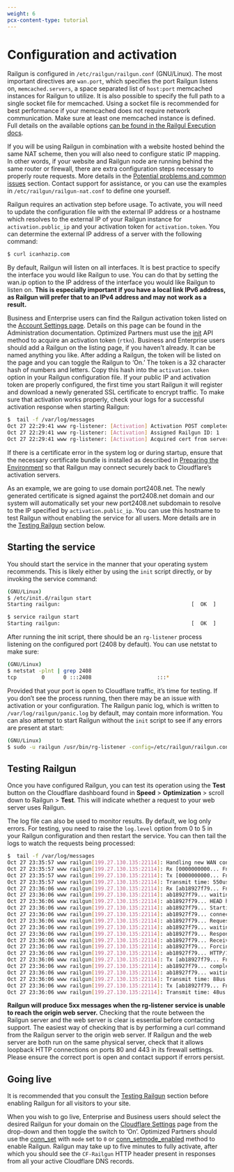 ```yaml
---
weight: 6
pcx-content-type: tutorial
---
```


# Configuration and activation

Railgun is configured in `/etc/railgun/railgun.conf` (GNU/Linux). The most important directives are `wan.port`, which specifies the port Railgun listens on, `memcached.servers`, a space separated list of `host:port` memcached instances for Railgun to utilize. It is also possible to specify the full path to a single socket file for memcached. Using a socket file is recommended for best performance if your memcached does not require network communication. Make sure at least one memcached instance is defined. Full details on the available options [can be found in the Railgul Execution docs](/user-guide/railgun-execution).

If you will be using Railgun in combination with a website hosted behind the same NAT scheme, then you will also need to configure static IP mapping. In other words, if your website and Railgun node are running behind the same router or firewall, there are extra configuration steps necessary to properly route requests. More details in the [Potential problems and common issues](/user-guide/set-up/potential-problems) section. Contact support for assistance, or you can use the examples in `/etc/railgun/railgun-nat.conf` to define one yourself.

Railgun requires an activation step before usage. To activate, you will need to update the configuration file with the external IP address or a hostname which resolves to the external IP of your Railgun instance for `activation.public_ip` and your activation token for `activation.token`. You can determine the external IP address of a server with the following command:

```sh
$ curl icanhazip.com
```

By default, Railgun will listen on all interfaces. It is best practice to specify the interface you would like Railgun to use. You can do that by setting the wan.ip option to the IP address of the interface you would like Railgun to listen on. **This is especially important if you have a local link IPv6 address, as Railgun will prefer that to an IPv4 address and may not work as a result.**

Business and Enterprise users can find the Railgun activation token listed on the [Account Settings page](https://www.cloudflare.com/a/account/my-account). Details on this page can be found in the Administration documentation. Optimized Partners must use the [init](/user-guide/optimized-partner-api/manage-railguns#get-init) API method to acquire an activation token (`rtkn`). Business and Enterprise users should add a Railgun on the listing page, if you haven’t already. It can be named anything you like. After adding a Railgun, the token will be listed on the page and you can toggle the Railgun to ‘On.’ The token is a 32 character hash of numbers and letters. Copy this hash into the `activation.token` option in your Railgun configuration file. If your public IP and activation token are properly configured, the first time you start Railgun it will register and download a newly generated SSL certificate to encrypt traffic. To make sure that activation works properly, check your logs for a successful activation response when starting Railgun:

```sh
$  tail -f /var/log/messages
Oct 27 22:29:41 www rg-listener: [Activation] Activation POST completed.
Oct 27 22:29:41 www rg-listener: [Activation] Assigned Railgun ID: 1
Oct 27 22:29:41 www rg-listener: [Activation] Acquired cert from server
```

If there is a certificate error in the system log or during startup, ensure that the necessary certificate bundle is installed as described in [Preparing the Environment](/user-guide/set-up/preparing-environment) so that Railgun may connect securely back to Cloudflare’s activation servers.

As an example, we are going to use domain port2408.net. The newly generated certificate is signed against the port2408.net domain and our system will automatically set your new port2408.net subdomain to resolve to the IP specified by `activation.public_ip`. You can use this hostname to test Railgun without enabling the service for all users. More details are in the [Testing Railgun](/user-guide/set-up/configuration-activation/#testing-railgun) section below.

## Starting the service

You should start the service in the manner that your operating system recommends. This is likely either by using the `init` script directly, or by invoking the service command:

```sh
(GNU/Linux)
$ /etc/init.d/railgun start
Starting railgun:                                          [  OK  ]

$ service railgun start
Starting railgun:                                          [  OK  ]
```

After running the init script, there should be an `rg-listener` process listening on the configured port (2408 by default). You can use netstat to make sure:

```sh
(GNU/Linux)
$ netstat -plnt | grep 2408
tcp        0      0 :::2408                     :::*                        LISTEN      2981/rg-listener
```

Provided that your port is open to Cloudflare traffic, it’s time for testing. If you don’t see the process running, then there may be an issue with activation or your configuration. The Railgun panic log, which is written to `/var/log/railgun/panic.log` by default, may contain more information. You can also attempt to start Railgun without the `init` script to see if any errors are present at start:

```sh
(GNU/Linux)
$ sudo -u railgun /usr/bin/rg-listener -config=/etc/railgun/railgun.conf
```

## Testing Railgun

Once you have configured Railgun, you can test its operation using the **Test** button on the Cloudflare dashboard found in **Speed** > **Optimization** > scroll down to Railgun > **Test**. This will indicate whether a request to your web server uses Railgun.

The log file can also be used to monitor results. By default, we log only errors. For testing, you need to raise the `log.level` option from 0 to 5 in your Railgun configuration and then restart the service. You can then tail the logs to watch the requests being processed:

```sh
$  tail -f /var/log/messages
Oct 27 23:35:57 www railgun[199.27.130.135:22114]: Handling new WAN connection
Oct 27 23:35:57 www railgun[199.27.130.135:22114]: Rx [0000000000... FnPing 2012-10-27 23:37:55.872617 +0000 UTC]
Oct 27 23:35:57 www railgun[199.27.130.135:22114]: Tx [0000000000... FnPong 2012-10-27 23:37:55.872617 +0000 UTC]
Oct 27 23:35:57 www railgun[199.27.130.135:22114]: Transmit time: 550us
Oct 27 23:36:06 www railgun[199.27.130.135:22114]: Rx [ab18927f79... FnBegin ab18927f79... FnRequest HEAD http://example.com/ HTTP/1.1 188.165.194.208  ab18927f79... FnData DENone 374   ab18927f79... FnPush]
Oct 27 23:36:06 www railgun[199.27.130.135:22114]: ab18927f79... waiting for request
Oct 27 23:36:06 www railgun[199.27.130.135:22114]: ab18927f79... HEAD http://example.com/ HTTP/1.1 188.165.194.208 []
Oct 27 23:36:06 www railgun[199.27.130.135:22114]: ab18927f79... Starting connection to LAN
Oct 27 23:36:06 www railgun[199.27.130.135:22114]: ab18927f79... connected to 192.0.43.10:80
Oct 27 23:36:06 www railgun[199.27.130.135:22114]: ab18927f79... Request sent to server
Oct 27 23:36:06 www railgun[199.27.130.135:22114]: ab18927f79... waiting for response
Oct 27 23:36:06 www railgun[199.27.130.135:22114]: ab18927f79... Response is ready
Oct 27 23:36:06 www railgun[199.27.130.135:22114]: ab18927f79... Received response
Oct 27 23:36:06 www railgun[199.27.130.135:22114]: ab18927f79... Forcing wantedDelta
Oct 27 23:36:06 www railgun[199.27.130.135:22114]: ab18927f79... HTTP/1.1 301 Moved Permanently
Oct 27 23:36:06 www railgun[199.27.130.135:22114]: Tx [ab18927f79... FnData DENone 328  ]
Oct 27 23:36:06 www railgun[199.27.130.135:22114]: ab18927f79... completed (0 body bytes in 0.001572 seconds/0)#012
Oct 27 23:36:06 www railgun[199.27.130.135:22114]: ab18927f79... waiting for request
Oct 27 23:36:06 www railgun[199.27.130.135:22114]: Transmit time: 88us
Oct 27 23:36:06 www railgun[199.27.130.135:22114]: Tx [ab18927f79... FnPush]
Oct 27 23:36:06 www railgun[199.27.130.135:22114]: Transmit time: 48us
```

**Railgun will produce 5xx messages when the rg-listener service is unable to reach the origin web server.** Checking that the route between the Railgun server and the web server is clear is essential before contacting support. The easiest way of checking that is by performing a curl command from the Railgun server to the origin web server. If Railgun and the web server are both run on the same physical server, check that it allows loopback HTTP connections on ports 80 and 443 in its firewall settings. Please ensure the correct port is open and contact support if errors persist.

## Going live

It is recommended that you consult the [Testing Railgun](/user-guide/installation#testing-railgun) section before enabling Railgun for all visitors to your site.

When you wish to go live, Enterprise and Business users should select the desired Railgun for your domain on the [Cloudflare Settings](https://www.cloudflare.com/a/account/my-account) page from the drop-down and then toggle the switch to ‘On’. Optimized Partners should use the [conn_set](/user-guide/optimized-partner-api/enable-and-disable-connections#get-conn_set) with `mode` set to `0` or [conn_setmode_enabled](/user-guide/optimized-partner-api/enable-and-disable-connections#get-conn_setmode_enabled) method to enable Railgun. Railgun may take up to five minutes to fully activate, after which you should see the `CF-Railgun` HTTP header present in responses from all your active Cloudflare DNS records.
